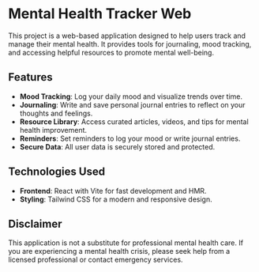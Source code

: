 # Mental Health Tracker Web

This project is a web-based application designed to help users track and manage their mental health. It provides tools for journaling, mood tracking, and accessing helpful resources to promote mental well-being.

## Features

- **Mood Tracking**: Log your daily mood and visualize trends over time.
- **Journaling**: Write and save personal journal entries to reflect on your thoughts and feelings.
- **Resource Library**: Access curated articles, videos, and tips for mental health improvement.
- **Reminders**: Set reminders to log your mood or write journal entries.
- **Secure Data**: All user data is securely stored and protected.

## Technologies Used

- **Frontend**: React with Vite for fast development and HMR.
- **Styling**: Tailwind CSS for a modern and responsive design.

## Disclaimer

This application is not a substitute for professional mental health care. If you are experiencing a mental health crisis, please seek help from a licensed professional or contact emergency services.
